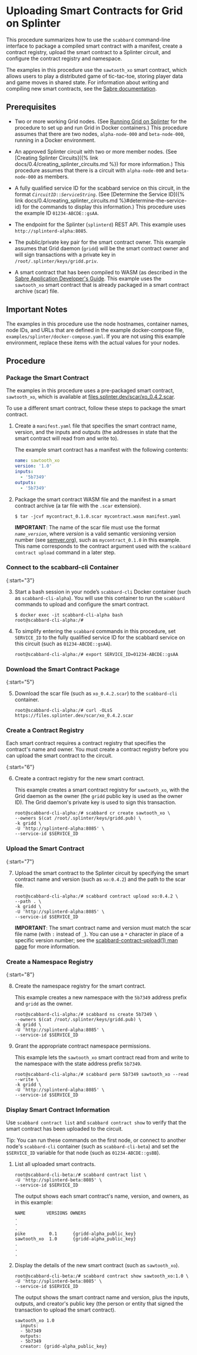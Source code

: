 # Uploading Smart Contracts for Grid on Splinter

<!--
  Copyright (c) 2018-2020 Cargill Incorporated
  Licensed under Creative Commons Attribution 4.0 International License
  https://creativecommons.org/licenses/by/4.0/
-->

This procedure summarizes how to use the `scabbard` command-line interface to
package a compiled smart contract with a manifest, create a contract registry,
upload the smart contract to a Splinter circuit, and configure the contract
registry and namespace.

The examples in this procedure use the `sawtooth_xo` smart contract, which
allows users to play a distributed game of tic-tac-toe, storing player data and
game moves in shared state. For information about writing and compiling new
smart contracts, see the [Sabre
documentation](https://sawtooth.splinter.dev/docs/1.2/sabre/application_developer_guide.html).

## Prerequisites

* Two or more working Grid nodes. (See [Running Grid on
  Splinter](grid_on_splinter.md) for the procedure to set up and run Grid
  in Docker containers.) This procedure assumes that there are two nodes,
  `alpha-node-000` and `beta-node-000`, running in a Docker environment.

* An approved Splinter circuit with two or more member nodes.
  (See [Creating Splinter Circuits]({% link
  docs/0.4/creating_splinter_circuits.md %}) for more information.)
  This procedure assumes that there is a circuit with `alpha-node-000` and
  `beta-node-000` as members.

* A fully qualified service ID for the scabbard service on this circuit, in
  the format <code><i>CircuitID</i>::<i>ServiceString</i></code>.
  (See [Determine the Service ID]({% link docs/0.4/creating_splinter_circuits.md
  %}#determine-the-service-id) for the commands to display this
  information.) This procedure uses the example ID `01234-ABCDE::gsAA`.

* The endpoint for the Splinter (`splinterd`) REST API. This example uses
  `http://splinterd-alpha:8085`.

* The public/private key pair for the smart contract owner. This example assumes
  that Grid daemon (`gridd`) will be the smart contract owner and will sign
  transactions with a private key in `/root/.splinter/keys/gridd.priv`.

* A smart contract that has been compiled to WASM (as described in the
  [Sabre Application Developer's
  Guide](https://sawtooth.splinter.dev/docs/1.2/sabre/application_developer_guide.html).
  This example uses the `sawtooth_xo` smart contract that is already packaged
  in a smart contract archive (scar) file.

## Important Notes

The examples in this procedure use the node hostnames, container names, node
IDs, and URLs that are defined in the example docker-compose file,
`examples/splinter/docker-compose.yaml`. If you are not using this example
environment, replace these items with the actual values for your nodes.

## Procedure

### Package the Smart Contract

The examples in this procedure uses a pre-packaged smart contract,
`sawtooth_xo`, which is available at
[files.splinter.dev/scar/xo_0.4.2.scar](https://files.splinter.dev/scar/xo_0.4.2.scar).

To use a different smart contract, follow these steps to package the
smart contract.

1. Create a `manifest.yaml` file that specifies the smart contract name,
   version, and the inputs and outputs (the addresses in state that the smart
   contract will read from and write to).

   The example smart contract has a manifest with the following contents:

    ``` yaml
    name: sawtooth_xo
    version: '1.0'
    inputs:
      - '5b7349'
    outputs:
      - '5b7349'
    ```

1. Package the smart contract WASM file and the manifest in a smart contract
   archive (a tar file with the `.scar` extension).

    ``` console
    $ tar -jcvf mycontract_0.1.0.scar mycontract.wasm manifest.yaml
    ```

    **IMPORTANT**: The name of the scar file must use the format
    <code><i>name</i>_<i>version</i></code>, where <i>version</i> is a valid
    semantic versioning version number (see [semver.org](https://semver.org/)),
    such as `mycontract_0.1.0` in this example. This name corresponds to the
    contract argument used with the `scabbard contract upload` command in a
    later step.

### Connect to the scabbard-cli Container

{:start="3"}

3. Start a bash session in your node’s `scabbard-cli` Docker container (such as
   `scabbard-cli-alpha`).  You will use this container to run the `scabbard`
   commands to upload and configure the smart contract.

   ```
   $ docker exec -it scabbard-cli-alpha bash
   root@scabbard-cli-alpha:/#
   ```

1. To simplify entering the `scabbard` commands in this procedure, set
   `SERVICE_ID` to the fully qualified service ID for the scabbard service on
   this circuit (such as `01234-ABCDE::gsAA`).

   ```
   root@scabbard-cli-alpha:/# export SERVICE_ID=01234-ABCDE::gsAA
   ```

### Download the Smart Contract Package

{:start="5"}

5. Download the scar file (such as `xo_0.4.2.scar`) to the `scabbard-cli`
   container.

   ```
   root@scabbard-cli-alpha:/# curl -OLsS https://files.splinter.dev/scar/xo_0.4.2.scar
   ```

### Create a Contract Registry

Each smart contract requires a contract registry that specifies the contract's
name and owner. You must create a contract registry before you can upload the
smart contract to the circuit.

{:start="6"}

6. Create a contract registry for the new smart contract.

   This example creates a smart contract registry for `sawtooth_xo`, with the
   Grid daemon as the owner (the `gridd` public key is used as the owner ID).
   The Grid daemon's private key is used to sign this transaction.

   ```
   root@scabbard-cli-alpha:/# scabbard cr create sawtooth_xo \
   --owners $(cat /root/.splinter/keys/gridd.pub) \
   -k gridd \
   -U 'http://splinterd-alpha:8085' \
   --service-id $SERVICE_ID
   ```

### Upload the Smart Contract

{:start="7"}

7. Upload the smart contract to the Splinter circuit by specifying the smart
   contract name and version (such as `xo:0.4.2`) and the path to the scar file.

   ```
   root@scabbard-cli-alpha:/# scabbard contract upload xo:0.4.2 \
   --path . \
   -k gridd \
   -U 'http://splinterd-alpha:8085' \
   --service-id $SERVICE_ID
   ```

   **IMPORTANT**: The smart contract name and version must match the scar file
   name (with `:` instead of `_`). You can use a `*` character in place
   of a specific version number; see the [scabbard-contract-upload(1) man
   page](https://www.splinter.dev/docs/0.4/references/cli/scabbard-contract-upload.1.html)
   for more information.

### Create a Namespace Registry

{:start="8"}

8. Create the namespace registry for the smart contract.

   This example creates a new namespace with the `5b7349` address prefix and
   `gridd` as the owner.

   ```
   root@scabbard-cli-alpha:/# scabbard ns create 5b7349 \
   --owners $(cat /root/.splinter/keys/gridd.pub) \
   -k gridd \
   -U 'http://splinterd-alpha:8085' \
   --service-id $SERVICE_ID
   ```

1. Grant the appropriate contract namespace permissions.

   This example lets the `sawtooth_xo` smart contract read from and write to
   the namespace with the state address prefix `5b7349`.

   ```
   root@scabbard-cli-alpha:/# scabbard perm 5b7349 sawtooth_xo --read --write \
   -k gridd \
   -U 'http://splinterd-alpha:8085' \
   --service-id $SERVICE_ID
   ```

### Display Smart Contract Information

Use `scabbard contract list` and `scabbard contract show`
to verify that the smart contract has been uploaded to the circuit.

Tip: You can run these commands on the first node, or connect to another node's
`scabbard-cli` container (such as `scabbard-cli-beta`) and set the
`$SERVICE_ID` variable for that node (such as `01234-ABCDE::gsBB`).

1. List all uploaded smart contracts.

   ```
   root@scabbard-cli-beta:/# scabbard contract list \
   -U 'http://splinterd-beta:8085' \
   --service-id $SERVICE_ID
   ```

   The output shows each smart contract's name, version, and owners, as in this
   example:

   ```
   NAME        VERSIONS OWNERS
   .
   .
   .
   pike         0.1      {gridd-alpha_public_key}
   sawtooth_xo  1.0      {gridd-alpha_public_key}
   .
   .
   .
   ```

1. Display the details of the new smart contract (such as `sawtooth_xo`).

   ```
   root@scabbard-cli-beta:/# scabbard contract show sawtooth_xo:1.0 \
   -U 'http://splinterd-beta:8085' \
   --service-id $SERVICE_ID
   ```

   The output shows the smart contract name and version, plus the
   inputs, outputs, and creator's public key (the person or entity that
   signed the transaction to upload the smart contract).

   ```
   sawtooth_xo 1.0
     inputs:
     - 5b7349
     outputs:
     - 5b7349
     creator: {gridd-alpha_public_key}
   ```
